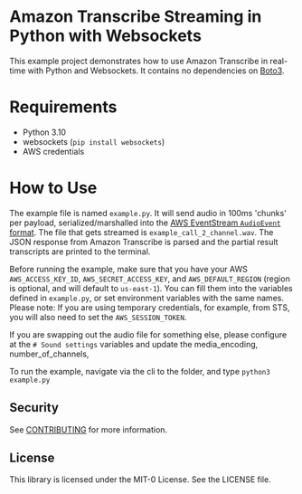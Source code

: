 
# Amazon Transcribe Streaming in Python with Websockets

This example project demonstrates how to use Amazon Transcribe in real-time with Python and Websockets. It contains no dependencies on [Boto3](https://aws.amazon.com/sdk-for-python/).

# Requirements

- Python 3.10
- websockets (`pip install websockets`)
- AWS credentials

# How to Use

The example file is named `example.py`. It will send audio in 100ms 'chunks' per payload, serialized/marshalled into the [AWS EventStream `AudioEvent` format](https://docs.aws.amazon.com/transcribe/latest/dg/streaming-setting-up.html). The file that gets streamed is `example_call_2_channel.wav`. The JSON response from Amazon Transcribe is parsed and the partial result transcripts are printed to the terminal.

Before running the example, make sure that you have your AWS `AWS_ACCESS_KEY_ID`,  `AWS_SECRET_ACCESS_KEY`, and `AWS_DEFAULT_REGION` (region is optional, and will default to `us-east-1`). You can fill them into the variables defined in `example.py`, or set environment variables with the same names.  Please note: If you are using temporary credentials, for example, from STS, you will also need to set the `AWS_SESSION_TOKEN`. 

If you are swapping out the audio file for something else, please configure at the `# Sound settings` variables and update the media_encoding, number_of_channels, 

To run the example, navigate via the cli to the folder, and type `python3 example.py`

## Security

See [CONTRIBUTING](CONTRIBUTING.md#security-issue-notifications) for more information.

## License

This library is licensed under the MIT-0 License. See the LICENSE file.

